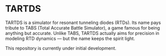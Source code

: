 # TARTDS
TARTDS is a simulator for resonant tunneling diodes (RTDs). Its name pays tribute to TABS (Total Accurate Battle Simulator), a game famous for being anything but accurate. Unlike TABS, TARTDS actually aims for precision in modeling RTD dynamics — but the name keeps the spirit light.

This repository is currently under initial development.
